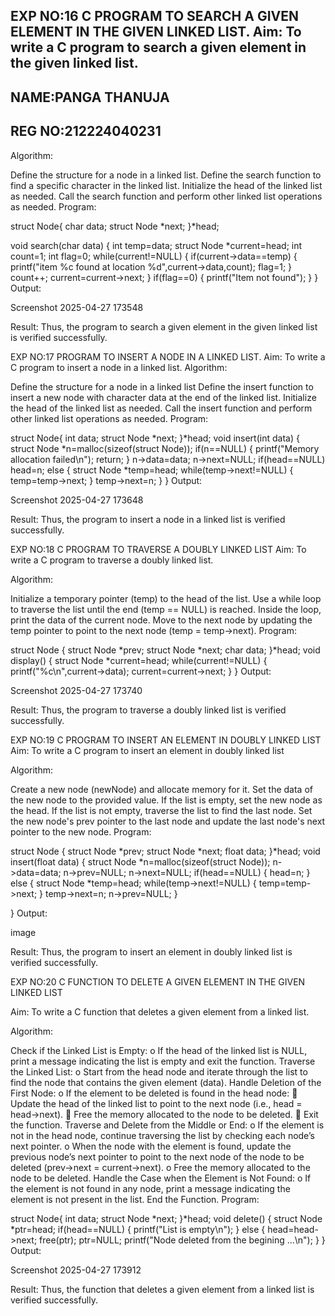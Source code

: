 ## EXP NO:16 C PROGRAM TO SEARCH A GIVEN ELEMENT IN THE GIVEN LINKED LIST. Aim: To write a C program to search a given element in the given linked list.
## NAME:PANGA THANUJA
## REG NO:212224040231
Algorithm:

Define the structure for a node in a linked list.
Define the search function to find a specific character in the linked list.
Initialize the head of the linked list as needed.
Call the search function and perform other linked list operations as needed.
Program:

struct Node{
    char data; 
    struct Node *next;
}*head;

void search(char data)
{
    int temp=data;
    struct Node *current=head;
    int count=1;
    int flag=0;
    while(current!=NULL)
    {
        if(current->data==temp)
        {
            printf("item %c found at location %d",current->data,count);
            flag=1;
        }
        count++;
        current=current->next;
    }
    if(flag==0)
    {
        printf("Item not found");
    }
}
Output:

Screenshot 2025-04-27 173548

Result: Thus, the program to search a given element in the given linked list is verified successfully.

EXP NO:17 PROGRAM TO INSERT A NODE IN A LINKED LIST. Aim: To write a C program to insert a node in a linked list. Algorithm:

Define the structure for a node in a linked list
Define the insert function to insert a new node with character data at the end of the linked list.
Initialize the head of the linked list as needed.
Call the insert function and perform other linked list operations as needed.
Program:

struct Node{
    int data; 
    struct Node *next;
}*head;
void insert(int data)
{
    struct Node *n=malloc(sizeof(struct Node));
    if(n==NULL)
    {
        printf("Memory allocation failed\n");
        return;
    }
    n->data=data;
    n->next=NULL;
    if(head==NULL)
        head=n;
    else
    {
        struct Node *temp=head;
        while(temp->next!=NULL)
        {
            temp=temp->next;
        }
        temp->next=n;
    }
}
Output:

Screenshot 2025-04-27 173648

Result: Thus, the program to insert a node in a linked list is verified successfully.

EXP NO:18 C PROGRAM TO TRAVERSE A DOUBLY LINKED LIST Aim: To write a C program to traverse a doubly linked list.

Algorithm:

Initialize a temporary pointer (temp) to the head of the list.
Use a while loop to traverse the list until the end (temp == NULL) is reached.
Inside the loop, print the data of the current node.
Move to the next node by updating the temp pointer to point to the next node (temp = temp->next).
Program:

struct Node
{
    struct Node *prev;
    struct Node *next;
    char data;
}*head;
void display()
{
    struct Node *current=head;
    while(current!=NULL)
    {
        printf("%c\n",current->data);
        current=current->next;
    }
}
Output:

Screenshot 2025-04-27 173740

Result: Thus, the program to traverse a doubly linked list is verified successfully.

EXP NO:19 C PROGRAM TO INSERT AN ELEMENT IN DOUBLY LINKED LIST Aim: To write a C program to insert an element in doubly linked list

Algorithm:

Create a new node (newNode) and allocate memory for it.
Set the data of the new node to the provided value.
If the list is empty, set the new node as the head.
If the list is not empty, traverse the list to find the last node.
Set the new node's prev pointer to the last node and update the last node's next pointer to the new node.
Program:

struct Node
{
    struct Node *prev;
    struct Node *next;
    float data;
}*head;
void insert(float data)
{
    struct Node *n=malloc(sizeof(struct Node));
    n->data=data;
    n->prev=NULL;
    n->next=NULL;
    if(head==NULL)
    {
        head=n;
    }
    else
    {
        struct Node *temp=head;
        while(temp->next!=NULL)
        {
            temp=temp->next;
        }
        temp->next=n;
        n->prev=NULL;
    }
    
}
Output:

image

Result: Thus, the program to insert an element in doubly linked list is verified successfully.

EXP NO:20 C FUNCTION TO DELETE A GIVEN ELEMENT IN THE GIVEN LINKED LIST

Aim: To write a C function that deletes a given element from a linked list.

Algorithm:

Check if the Linked List is Empty: o If the head of the linked list is NULL, print a message indicating the list is empty and exit the function.
Traverse the Linked List: o Start from the head node and iterate through the list to find the node that contains the given element (data).
Handle Deletion of the First Node: o If the element to be deleted is found in the head node:  Update the head of the linked list to point to the next node (i.e., head = head->next).  Free the memory allocated to the node to be deleted.  Exit the function.
Traverse and Delete from the Middle or End: o If the element is not in the head node, continue traversing the list by checking each node’s next pointer. o When the node with the element is found, update the previous node’s next pointer to point to the next node of the node to be deleted (prev->next = current->next). o Free the memory allocated to the node to be deleted.
Handle the Case when the Element is Not Found: o If the element is not found in any node, print a message indicating the element is not present in the list.
End the Function.
Program:

struct Node{
    int data; 
    struct Node *next;
}*head;
void delete()
{
    struct Node *ptr=head;
    if(head==NULL)
    {
        printf("List is empty\n");
    }
    else
    {
        head=head->next;
        free(ptr);
        ptr=NULL;
        printf("Node deleted from the begining ...\n");
    }
}
Output:

Screenshot 2025-04-27 173912

Result: Thus, the function that deletes a given element from a linked list is verified successfully.

